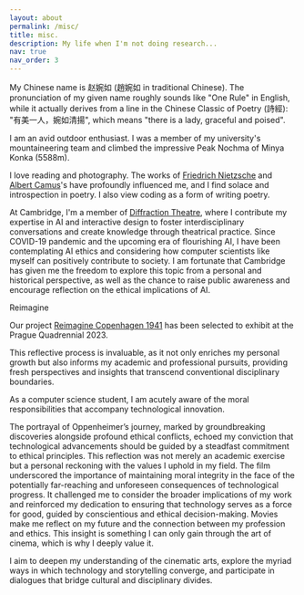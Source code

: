 ```yaml
---
layout: about
permalink: /misc/
title: misc.
description: My life when I'm not doing research...
nav: true
nav_order: 3
---
```


My Chinese name is 赵婉如 (趙婉如 in traditional Chinese). The pronunciation of my given name roughly sounds like "One Rule" in English, while it actually derives from a line in the Chinese Classic of Poetry (詩經): "有美一人，婉如清揚", which means "there is a lady, graceful and poised".

I am an avid outdoor enthusiast. I was a member of my university's mountaineering team and climbed the impressive Peak Nochma of Minya Konka (5588m). 

I love reading and photography. The works of [Friedrich Nietzsche](https://en.wikipedia.org/wiki/Friedrich_Nietzsche) and [Albert Camus](https://en.wikipedia.org/wiki/Albert_Camus)'s have profoundly influenced me, and I find solace and introspection in poetry. I also view coding as a form of writing poetry. 

At Cambridge, I'm a member of [Diffraction Theatre](www.diffractiontheatre.com/programme), where I contribute my expertise in AI and interactive design to foster interdisciplinary conversations and create knowledge through theatrical practice. Since COVID-19 pandemic and the upcoming era of flourishing AI, I have been contemplating AI ethics and considering how computer scientists like myself can positively contribute to society. I am fortunate that Cambridge has given me the freedom to explore this topic from a personal and historical perspective, as well as the chance to raise public awareness and encourage reflection on the ethical implications of AI. 

Reimagine

Our project [Reimagine Copenhagen 1941](https://pq.cz/pq-2023-info/projects-2023/pq-studio/pq-studio-stage/reimagine-copenhagen-1941-diffraction-theatre/) has been selected to exhibit at the Prague Quadrennial 2023. 

This reflective process is invaluable, as it not only enriches my personal growth but also informs my academic and professional pursuits, providing fresh perspectives and insights that transcend conventional disciplinary boundaries. 

As a computer science student, I am acutely aware of the moral responsibilities that accompany technological innovation. 

The portrayal of Oppenheimer’s journey, marked by groundbreaking discoveries alongside profound ethical conflicts, echoed my conviction that technological advancements should be guided by a steadfast commitment to ethical principles.
This reflection was not merely an academic exercise but a personal reckoning with the values I uphold in my field. The film underscored the importance of maintaining moral integrity in the face of the potentially far-reaching and unforeseen consequences of technological progress. It challenged me to consider the broader implications of my work and reinforced my dedication to ensuring that technology serves as a force for good, guided by conscientious and ethical decision-making. Movies make me reflect on my future and the connection between my profession and ethics. This insight is something I can only gain through the art of cinema, which is why I deeply value it. 

I aim to deepen my understanding of the cinematic arts, explore the myriad ways in which technology and storytelling converge, and participate in dialogues that bridge cultural and disciplinary divides.